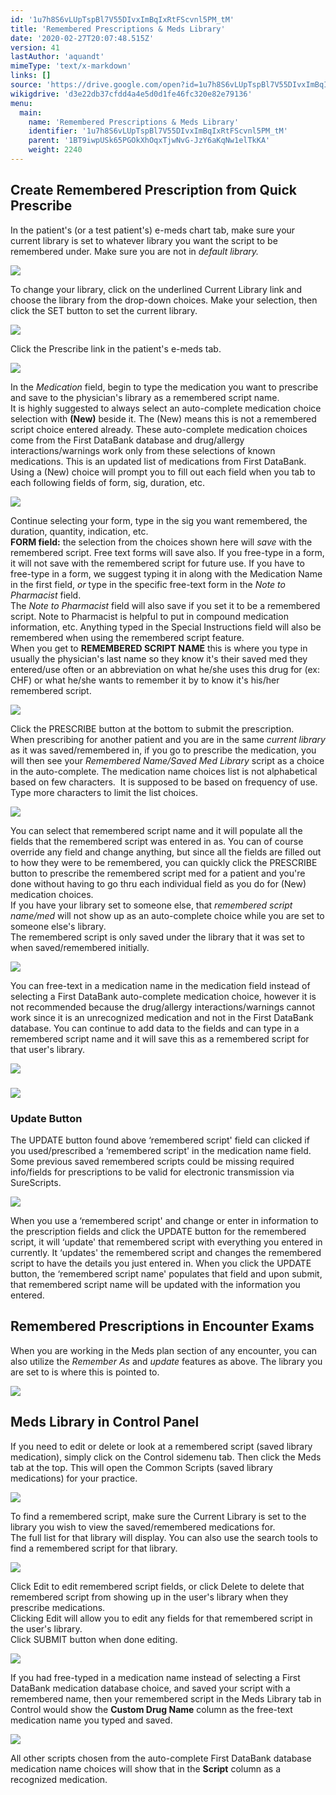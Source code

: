 ```yaml
---
id: '1u7h8S6vLUpTspBl7V55DIvxImBqIxRtFScvnl5PM_tM'
title: 'Remembered Prescriptions & Meds Library'
date: '2020-02-27T20:07:48.515Z'
version: 41
lastAuthor: 'aquandt'
mimeType: 'text/x-markdown'
links: []
source: 'https://drive.google.com/open?id=1u7h8S6vLUpTspBl7V55DIvxImBqIxRtFScvnl5PM_tM'
wikigdrive: 'd3e22db37cfdd4a4e5d0d1fe46fc320e82e79136'
menu:
  main:
    name: 'Remembered Prescriptions & Meds Library'
    identifier: '1u7h8S6vLUpTspBl7V55DIvxImBqIxRtFScvnl5PM_tM'
    parent: '1BT9iwpUSk65PGOkXhOqxTjwNvG-JzY6aKqNw1elTkKA'
    weight: 2240
---
```

## Create Remembered Prescription from Quick Prescribe  
  
In the patient's (or a test patient's) e-meds chart tab, make sure your current library is set to whatever library you want the script to be remembered under. Make sure you are not in *default library.*
  
![](../remembered-prescriptions-and-meds-library.assets/25649198fc8c312d5968604314344ad7.png)  

To change your library, click on the underlined Current Library link and choose the library from the drop-down choices. Make your selection, then click the SET button to set the current library.
  
![](../remembered-prescriptions-and-meds-library.assets/306a7830999c465b37a7cc603d78ef23.png)  

Click the Prescribe link in the patient's e-meds tab.
  
![](../remembered-prescriptions-and-meds-library.assets/998c1d8b2e258c5a266dd401f77c56cd.png)  

In the *Medication* field, begin to type the medication you want to prescribe and save to the physician's library as a remembered script name.  
It is highly suggested to always select an auto-complete medication choice selection with **(New)** beside it. The (New) means this is not a remembered script choice entered already. These auto-complete medication choices come from the First DataBank database and drug/allergy interactions/warnings work only from these selections of known medications. This is an updated list of medications from First DataBank. Using a (New) choice will prompt you to fill out each field when you tab to each following fields of form, sig, duration, etc.
  
![](../remembered-prescriptions-and-meds-library.assets/738992576b91113feef591d1c09c0ae1.png)  

Continue selecting your form, type in the sig you want remembered, the duration, quantity, indication, etc.  
**FORM field:** the selection from the choices shown here will *save* with the remembered script. Free text forms will save also. If you free-type in a form, it will not save with the remembered script for future use. If you have to free-type in a form, we suggest typing it in along with the Medication Name in the first field, *or* type in the specific free-text form in the *Note to Pharmacist* field.  
The *Note to Pharmacist* field will also save if you set it to be a remembered script. Note to Pharmacist is helpful to put in compound medication information, etc. Anything typed in the Special Instructions field will also be remembered when using the remembered script feature.  
When you get to **REMEMBERED SCRIPT NAME** this is where you type in usually the physician's last name so they know it's their saved med they entered/use often or an abbreviation on what he/she uses this drug for (ex: CHF) or what he/she wants to remember it by to know it's his/her remembered script.
  
![](../remembered-prescriptions-and-meds-library.assets/348fef574934eaf2058cd80108410429.png)  

Click the PRESCRIBE button at the bottom to submit the prescription.  
When prescribing for another patient and you are in the same *current library* as it was saved/remembered in, if you go to prescribe the medication, you will then see your *Remembered Name/Saved Med Library* script as a choice in the auto-complete. The medication name choices list is not alphabetical based on few characters.  It is supposed to be based on frequency of use. Type more characters to limit the list choices.
  
![](../remembered-prescriptions-and-meds-library.assets/6fcd15afee94e97e1cc4582281964c9b.png)  

You can select that remembered script name and it will populate all the fields that the remembered script was entered in as. You can of course override any field and change anything, but since all the fields are filled out to how they were to be remembered, you can quickly click the PRESCRIBE button to prescribe the remembered script med for a patient and you're done without having to go thru each individual field as you do for (New) medication choices.  
If you have your library set to someone else, that *remembered script name/med* will not show up as an auto-complete choice while you are set to someone else's library.  
The remembered script is only saved under the library that it was set to when saved/remembered initially.
  
![](../remembered-prescriptions-and-meds-library.assets/9d2005582cf17dbe0b2d8215a47f217c.png)  

You can free-text in a medication name in the medication field instead of selecting a First DataBank auto-complete medication choice, however it is not recommended because the drug/allergy interactions/warnings cannot work since it is an unrecognized medication and not in the First DataBank database. You can continue to add data to the fields and can type in a remembered script name and it will save this as a remembered script for that user's library.
  
![](../remembered-prescriptions-and-meds-library.assets/b3eb2ab348a1d3918ba24761e7599b84.png)  

  
  
### ![](../remembered-prescriptions-and-meds-library.assets/78c8d0396589bbad2025358132865937.png)  
  

  
### Update Button  
  
The UPDATE button found above ‘remembered script' field can clicked if you used/prescribed a ‘remembered script' in the medication name field. Some previous saved remembered scripts could be missing required info/fields for prescriptions to be valid for electronic transmission via SureScripts.
  
![](../remembered-prescriptions-and-meds-library.assets/800c30a5f9aa4a26c96658c1a0678399.png)  

When you use a ‘remembered script' and change or enter in information to the prescription fields and click the UPDATE button for the remembered script, it will ‘update' that remembered script with everything you entered in currently. It ‘updates' the remembered script and changes the remembered script to have the details you just entered in. When you click the UPDATE button, the ‘remembered script name' populates that field and upon submit, that remembered script name will be updated with the information you entered.
  
## Remembered Prescriptions in Encounter Exams  
  
When you are working in the Meds plan section of any encounter, you can also utilize the *Remember As* and *update* features as above. The library you are set to is where this is pointed to.
  
![](../remembered-prescriptions-and-meds-library.assets/eadc6ec5124d3520ab2330fd76d46876.png)  

  
## Meds Library in Control Panel  
  
If you need to edit or delete or look at a remembered script (saved library medication), simply click on the Control sidemenu tab. Then click the Meds tab at the top. This will open the Common Scripts (saved library medications) for your practice.
  
![](../remembered-prescriptions-and-meds-library.assets/aa86f7134b4e83cfc189d34e8d8a1525.png)  

To find a remembered script, make sure the Current Library is set to the library you wish to view the saved/remembered medications for.  
The full list for that library will display. You can also use the search tools to find a remembered script for that library.
  
![](../remembered-prescriptions-and-meds-library.assets/96e55adba62375d1beba24a069ad3f5b.png)  

Click Edit to edit remembered script fields, or click Delete to delete that remembered script from showing up in the user's library when they prescribe medications.  
Clicking Edit will allow you to edit any fields for that remembered script in the user's library.  
Click SUBMIT button when done editing.
  
![](../remembered-prescriptions-and-meds-library.assets/8f343ec0ebdaa592b5289bda58753d8a.png)  

If you had free-typed in a medication name instead of selecting a First DataBank medication database choice, and saved your script with a remembered name, then your remembered script in the Meds Library tab in Control would show the **Custom Drug Name** column as the free-text medication name you typed and saved.
  
![](../remembered-prescriptions-and-meds-library.assets/885ece9614dd6d0d2085348d3e36d5ab.png)  

All other scripts chosen from the auto-complete First DataBank database medication name choices will show that in the **Script** column as a recognized medication.
